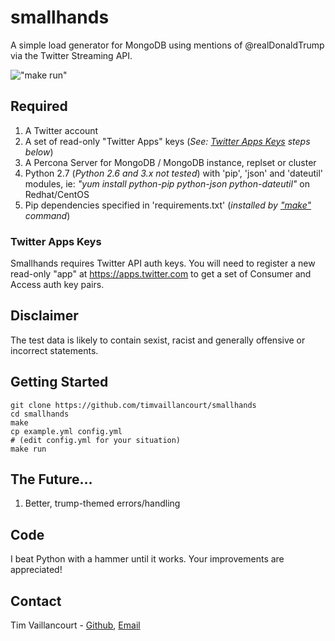 # smallhands
A simple load generator for MongoDB using mentions of @realDonaldTrump  via the Twitter Streaming API.

!["make run"](https://github.com/timvaillancourt/smallhands/blob/master/screenshots/run.png)

## Required
1. A Twitter account
2. A set of read-only "Twitter Apps" keys (*See: [Twitter Apps Keys](#twitter-apps-keys) steps below*)
3. A Percona Server for MongoDB / MongoDB instance, replset or cluster
4. Python 2.7 (*Python 2.6 and 3.x not tested*) with 'pip', 'json' and 'dateutil' modules, ie: *"yum install python-pip python-json python-dateutil"* on Redhat/CentOS
5. Pip dependencies specified in 'requirements.txt' (*installed by ["make"](#getting-started) command*)

### Twitter Apps Keys

Smallhands requires Twitter API auth keys. You will need to register a new read-only "app" at https://apps.twitter.com to get a set of Consumer and Access auth key pairs.

## Disclaimer

The test data is likely to contain sexist, racist and generally offensive or incorrect statements.

## Getting Started
```
git clone https://github.com/timvaillancourt/smallhands
cd smallhands
make
cp example.yml config.yml
# (edit config.yml for your situation)
make run
```

## The Future...
1. Better, trump-themed errors/handling

##  Code
I beat Python with a hammer until it works. Your improvements are appreciated!

## Contact
Tim Vaillancourt - [Github](https://github.com/timvaillancourt), [Email](mailto:tim@timvaillancourt.com)
